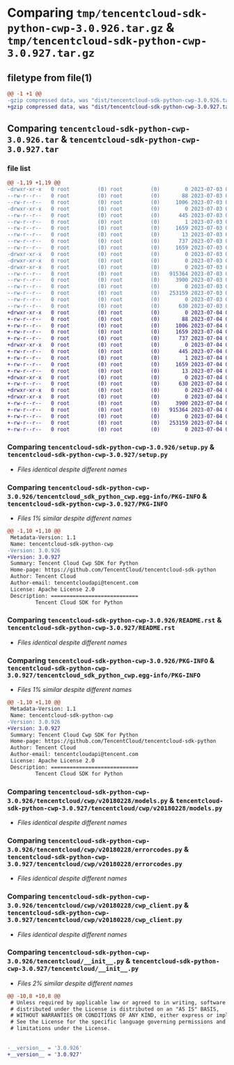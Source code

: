 # Comparing `tmp/tencentcloud-sdk-python-cwp-3.0.926.tar.gz` & `tmp/tencentcloud-sdk-python-cwp-3.0.927.tar.gz`

## filetype from file(1)

```diff
@@ -1 +1 @@
-gzip compressed data, was "dist/tencentcloud-sdk-python-cwp-3.0.926.tar", last modified: Mon Jul  3 00:23:46 2023, max compression
+gzip compressed data, was "dist/tencentcloud-sdk-python-cwp-3.0.927.tar", last modified: Tue Jul  4 00:19:23 2023, max compression
```

## Comparing `tencentcloud-sdk-python-cwp-3.0.926.tar` & `tencentcloud-sdk-python-cwp-3.0.927.tar`

### file list

```diff
@@ -1,19 +1,19 @@
-drwxr-xr-x   0 root         (0) root         (0)        0 2023-07-03 00:23:46.000000 tencentcloud-sdk-python-cwp-3.0.926/
--rw-r--r--   0 root         (0) root         (0)       88 2023-07-03 00:23:46.000000 tencentcloud-sdk-python-cwp-3.0.926/setup.cfg
--rw-r--r--   0 root         (0) root         (0)     1006 2023-07-03 00:23:46.000000 tencentcloud-sdk-python-cwp-3.0.926/setup.py
-drwxr-xr-x   0 root         (0) root         (0)        0 2023-07-03 00:23:46.000000 tencentcloud-sdk-python-cwp-3.0.926/tencentcloud_sdk_python_cwp.egg-info/
--rw-r--r--   0 root         (0) root         (0)      445 2023-07-03 00:23:46.000000 tencentcloud-sdk-python-cwp-3.0.926/tencentcloud_sdk_python_cwp.egg-info/SOURCES.txt
--rw-r--r--   0 root         (0) root         (0)        1 2023-07-03 00:23:46.000000 tencentcloud-sdk-python-cwp-3.0.926/tencentcloud_sdk_python_cwp.egg-info/dependency_links.txt
--rw-r--r--   0 root         (0) root         (0)     1659 2023-07-03 00:23:46.000000 tencentcloud-sdk-python-cwp-3.0.926/tencentcloud_sdk_python_cwp.egg-info/PKG-INFO
--rw-r--r--   0 root         (0) root         (0)       13 2023-07-03 00:23:46.000000 tencentcloud-sdk-python-cwp-3.0.926/tencentcloud_sdk_python_cwp.egg-info/top_level.txt
--rw-r--r--   0 root         (0) root         (0)      737 2023-07-03 00:23:46.000000 tencentcloud-sdk-python-cwp-3.0.926/README.rst
--rw-r--r--   0 root         (0) root         (0)     1659 2023-07-03 00:23:46.000000 tencentcloud-sdk-python-cwp-3.0.926/PKG-INFO
-drwxr-xr-x   0 root         (0) root         (0)        0 2023-07-03 00:23:46.000000 tencentcloud-sdk-python-cwp-3.0.926/tencentcloud/
-drwxr-xr-x   0 root         (0) root         (0)        0 2023-07-03 00:23:46.000000 tencentcloud-sdk-python-cwp-3.0.926/tencentcloud/cwp/
-drwxr-xr-x   0 root         (0) root         (0)        0 2023-07-03 00:23:46.000000 tencentcloud-sdk-python-cwp-3.0.926/tencentcloud/cwp/v20180228/
--rw-r--r--   0 root         (0) root         (0)   915364 2023-07-03 00:23:46.000000 tencentcloud-sdk-python-cwp-3.0.926/tencentcloud/cwp/v20180228/models.py
--rw-r--r--   0 root         (0) root         (0)     3900 2023-07-03 00:23:46.000000 tencentcloud-sdk-python-cwp-3.0.926/tencentcloud/cwp/v20180228/errorcodes.py
--rw-r--r--   0 root         (0) root         (0)        0 2023-07-03 00:23:46.000000 tencentcloud-sdk-python-cwp-3.0.926/tencentcloud/cwp/v20180228/__init__.py
--rw-r--r--   0 root         (0) root         (0)   253159 2023-07-03 00:23:46.000000 tencentcloud-sdk-python-cwp-3.0.926/tencentcloud/cwp/v20180228/cwp_client.py
--rw-r--r--   0 root         (0) root         (0)        0 2023-07-03 00:23:46.000000 tencentcloud-sdk-python-cwp-3.0.926/tencentcloud/cwp/__init__.py
--rw-r--r--   0 root         (0) root         (0)      630 2023-07-03 00:23:46.000000 tencentcloud-sdk-python-cwp-3.0.926/tencentcloud/__init__.py
+drwxr-xr-x   0 root         (0) root         (0)        0 2023-07-04 00:19:23.000000 tencentcloud-sdk-python-cwp-3.0.927/
+-rw-r--r--   0 root         (0) root         (0)       88 2023-07-04 00:19:23.000000 tencentcloud-sdk-python-cwp-3.0.927/setup.cfg
+-rw-r--r--   0 root         (0) root         (0)     1006 2023-07-04 00:19:22.000000 tencentcloud-sdk-python-cwp-3.0.927/setup.py
+-rw-r--r--   0 root         (0) root         (0)     1659 2023-07-04 00:19:23.000000 tencentcloud-sdk-python-cwp-3.0.927/PKG-INFO
+-rw-r--r--   0 root         (0) root         (0)      737 2023-07-04 00:19:22.000000 tencentcloud-sdk-python-cwp-3.0.927/README.rst
+drwxr-xr-x   0 root         (0) root         (0)        0 2023-07-04 00:19:23.000000 tencentcloud-sdk-python-cwp-3.0.927/tencentcloud_sdk_python_cwp.egg-info/
+-rw-r--r--   0 root         (0) root         (0)      445 2023-07-04 00:19:23.000000 tencentcloud-sdk-python-cwp-3.0.927/tencentcloud_sdk_python_cwp.egg-info/SOURCES.txt
+-rw-r--r--   0 root         (0) root         (0)        1 2023-07-04 00:19:23.000000 tencentcloud-sdk-python-cwp-3.0.927/tencentcloud_sdk_python_cwp.egg-info/dependency_links.txt
+-rw-r--r--   0 root         (0) root         (0)     1659 2023-07-04 00:19:23.000000 tencentcloud-sdk-python-cwp-3.0.927/tencentcloud_sdk_python_cwp.egg-info/PKG-INFO
+-rw-r--r--   0 root         (0) root         (0)       13 2023-07-04 00:19:23.000000 tencentcloud-sdk-python-cwp-3.0.927/tencentcloud_sdk_python_cwp.egg-info/top_level.txt
+drwxr-xr-x   0 root         (0) root         (0)        0 2023-07-04 00:19:23.000000 tencentcloud-sdk-python-cwp-3.0.927/tencentcloud/
+-rw-r--r--   0 root         (0) root         (0)      630 2023-07-04 00:19:22.000000 tencentcloud-sdk-python-cwp-3.0.927/tencentcloud/__init__.py
+drwxr-xr-x   0 root         (0) root         (0)        0 2023-07-04 00:19:23.000000 tencentcloud-sdk-python-cwp-3.0.927/tencentcloud/cwp/
+drwxr-xr-x   0 root         (0) root         (0)        0 2023-07-04 00:19:23.000000 tencentcloud-sdk-python-cwp-3.0.927/tencentcloud/cwp/v20180228/
+-rw-r--r--   0 root         (0) root         (0)     3900 2023-07-04 00:19:22.000000 tencentcloud-sdk-python-cwp-3.0.927/tencentcloud/cwp/v20180228/errorcodes.py
+-rw-r--r--   0 root         (0) root         (0)   915364 2023-07-04 00:19:22.000000 tencentcloud-sdk-python-cwp-3.0.927/tencentcloud/cwp/v20180228/models.py
+-rw-r--r--   0 root         (0) root         (0)        0 2023-07-04 00:19:22.000000 tencentcloud-sdk-python-cwp-3.0.927/tencentcloud/cwp/v20180228/__init__.py
+-rw-r--r--   0 root         (0) root         (0)   253159 2023-07-04 00:19:22.000000 tencentcloud-sdk-python-cwp-3.0.927/tencentcloud/cwp/v20180228/cwp_client.py
+-rw-r--r--   0 root         (0) root         (0)        0 2023-07-04 00:19:22.000000 tencentcloud-sdk-python-cwp-3.0.927/tencentcloud/cwp/__init__.py
```

### Comparing `tencentcloud-sdk-python-cwp-3.0.926/setup.py` & `tencentcloud-sdk-python-cwp-3.0.927/setup.py`

 * *Files identical despite different names*

### Comparing `tencentcloud-sdk-python-cwp-3.0.926/tencentcloud_sdk_python_cwp.egg-info/PKG-INFO` & `tencentcloud-sdk-python-cwp-3.0.927/PKG-INFO`

 * *Files 1% similar despite different names*

```diff
@@ -1,10 +1,10 @@
 Metadata-Version: 1.1
 Name: tencentcloud-sdk-python-cwp
-Version: 3.0.926
+Version: 3.0.927
 Summary: Tencent Cloud Cwp SDK for Python
 Home-page: https://github.com/TencentCloud/tencentcloud-sdk-python
 Author: Tencent Cloud
 Author-email: tencentcloudapi@tencent.com
 License: Apache License 2.0
 Description: ============================
         Tencent Cloud SDK for Python
```

### Comparing `tencentcloud-sdk-python-cwp-3.0.926/README.rst` & `tencentcloud-sdk-python-cwp-3.0.927/README.rst`

 * *Files identical despite different names*

### Comparing `tencentcloud-sdk-python-cwp-3.0.926/PKG-INFO` & `tencentcloud-sdk-python-cwp-3.0.927/tencentcloud_sdk_python_cwp.egg-info/PKG-INFO`

 * *Files 1% similar despite different names*

```diff
@@ -1,10 +1,10 @@
 Metadata-Version: 1.1
 Name: tencentcloud-sdk-python-cwp
-Version: 3.0.926
+Version: 3.0.927
 Summary: Tencent Cloud Cwp SDK for Python
 Home-page: https://github.com/TencentCloud/tencentcloud-sdk-python
 Author: Tencent Cloud
 Author-email: tencentcloudapi@tencent.com
 License: Apache License 2.0
 Description: ============================
         Tencent Cloud SDK for Python
```

### Comparing `tencentcloud-sdk-python-cwp-3.0.926/tencentcloud/cwp/v20180228/models.py` & `tencentcloud-sdk-python-cwp-3.0.927/tencentcloud/cwp/v20180228/models.py`

 * *Files identical despite different names*

### Comparing `tencentcloud-sdk-python-cwp-3.0.926/tencentcloud/cwp/v20180228/errorcodes.py` & `tencentcloud-sdk-python-cwp-3.0.927/tencentcloud/cwp/v20180228/errorcodes.py`

 * *Files identical despite different names*

### Comparing `tencentcloud-sdk-python-cwp-3.0.926/tencentcloud/cwp/v20180228/cwp_client.py` & `tencentcloud-sdk-python-cwp-3.0.927/tencentcloud/cwp/v20180228/cwp_client.py`

 * *Files identical despite different names*

### Comparing `tencentcloud-sdk-python-cwp-3.0.926/tencentcloud/__init__.py` & `tencentcloud-sdk-python-cwp-3.0.927/tencentcloud/__init__.py`

 * *Files 2% similar despite different names*

```diff
@@ -10,8 +10,8 @@
 # Unless required by applicable law or agreed to in writing, software
 # distributed under the License is distributed on an "AS IS" BASIS,
 # WITHOUT WARRANTIES OR CONDITIONS OF ANY KIND, either express or implied.
 # See the License for the specific language governing permissions and
 # limitations under the License.
 
 
-__version__ = '3.0.926'
+__version__ = '3.0.927'
```

